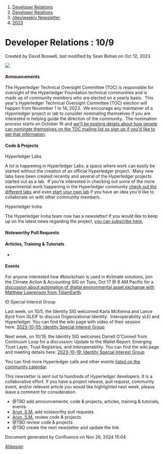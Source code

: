 1. [Developer Relations](index.html)
2. [Developer Relations](Developer-Relations_17170434.html)
3. [/dev/weekly Newsletter](17170445.html)
4. [2023](2023_17171809.html)

# Developer Relations : 10/9

Created by David Boswell, last modified by Sean Bohan on Oct 12, 2023

![](attachments/17170434/17171308.png?height=169)

#### Announcements

The Hyperledger Technical Oversight Committee (TOC) is responsible for oversight of the Hyperledger Foundation technical communities and is made up of community members who are elected on a yearly basis.  This year's Hyperledger Technical Oversight Committee (TOC) election will happen from November 1 to 14, 2023.  We encourage any maintainer of a Hyperledger project or lab to consider nominating themselves if you are interested in helping guide the direction of the community.  The nomination process starts on October 16 and [we'll be posting details about how people can nominate themselves on the TOC mailing list so sign up if you'd like to get that information](https://lists.hyperledger.org/g/toc).

#### Code &amp; Projects

Hyperledger Labs

A lot is happening in Hyperledger Labs, a space where work can easily be started without the creation of an official Hyperledger project.  Many new labs have been created recently and several of the Hyperledger projects started out as a lab.  If you're interested in checking out some of the more experimental work happening in the Hyperledger community [check out the different labs](https://github.com/hyperledger-labs) and even [start your own lab](https://labs.hyperledger.org/) if you have an idea you'd like to collaborate on with other community members.

Hyperledger Iroha

The Hyperledger Iroha team now has a newsletter! If you would like to keep up on the latest news regarding the project, [you can subscribe here.](https://forms.gle/hKqrJukyBqEbJf1x9) 

#### Noteworthy Pull Requests

#### Articles, Training &amp; Tutorials

- 
  

#### Events

For anyone interested how #blockchain is used in #climate solutions, join the Climate Action &amp; Accounting SIG on Tues, Oct 17 @ 8 AM Pacific for a [discussion about automation of digital environmental asset exchange with Matthew Lawrenson from TolamEarth](https://lf-hyperledger.atlassian.net/wiki/display/CASIG/CA2SIG+-+Meeting+Oct+17).

ID Special Interest Group

Last week, on 10/5, the Identity SIG welcomed Karla McKenna and Lance Byrd from GLEIF to discuss Organizational Identity:  Interoperability vLEI and Hyperledger. You can find the wiki page with video of their session here: [2023-10-05: Identity Special Interest Group](https://lf-hyperledger.atlassian.net/wiki/display/IWG/2023-10-05%3A+Identity+Special+Interest+Group)

Next week, on 10/19, the Identity SIG welcomes Darrell O'Connell from Continuum Loop for a discussion: Update to the Wallet Report: Emerging Trust Layer, Trust Registries, and Interoperability. You can find the wiki page and meeting details here: [2023-10-19: Identity Special Interest Group](https://lf-hyperledger.atlassian.net/wiki/spaces/IWG/pages/18252182/2023-10-19+Identity+Special+Interest+Group)

You can find more Hyperledger calls and other events [listed on the community calendar](https://lf-hyperledger.atlassian.net/wiki/display/HYP/Calendar+of+Public+Meetings).

This newsletter is sent out to hundreds of Hyperledger developers. It is a collaborative effort. If you have a project release, pull request, community event, and/or relevant article you would like highlighted next week, please leave a comment for consideration.

- @TBD add announcements, code &amp; projects, articles, training &amp; tutorials, events
- [Arun .S.M.](https://lf-hyperledger.atlassian.net/wiki/people/621a0e5097d313006ba7386a?ref=confluence) add noteworthy pull requests
- [Arun .S.M.](https://lf-hyperledger.atlassian.net/wiki/people/621a0e5097d313006ba7386a?ref=confluence) review code &amp; projects
- @TBD review code &amp; projects
- @TBD create the next newsletter and update the link

Document generated by Confluence on Nov 26, 2024 15:04

[Atlassian](http://www.atlassian.com/)
